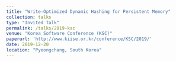 ```yaml
---
title: "Write-Optimized Dynamic Hashing for Persistent Memory"
collection: talks
type: "Invited Talk"
permalink: /talks/2019-ksc
venue: "Korea Software Conference (KSC)"
paperurl: 'http://www.kiise.or.kr/conference/KSC/2019/'
date: 2019-12-20
location: "Pyeongchang, South Korea"
---
```

